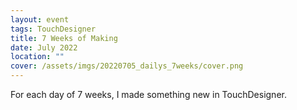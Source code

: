 ```yaml
---
layout: event
tags: TouchDesigner
title: 7 Weeks of Making
date: July 2022
location: ""
cover: /assets/imgs/20220705_dailys_7weeks/cover.png
---
```


For each day of 7 weeks, I made something new in TouchDesigner.
